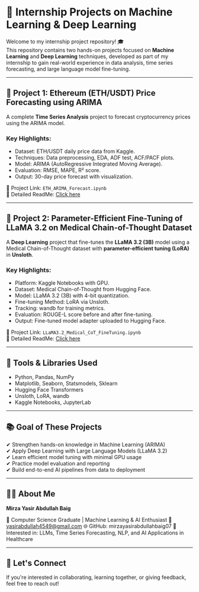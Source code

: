 # 🤖 Internship Projects on Machine Learning & Deep Learning

Welcome to my internship project repository! 🎓  
This repository contains two hands-on projects focused on **Machine Learning** and **Deep Learning** techniques, developed as part of my internship to gain real-world experience in data analysis, time series forecasting, and large language model fine-tuning.

---

## 📌 Project 1: Ethereum (ETH/USDT) Price Forecasting using ARIMA

A complete **Time Series Analysis** project to forecast cryptocurrency prices using the ARIMA model.

### Key Highlights:
- Dataset: ETH/USDT daily price data from Kaggle.
- Techniques: Data preprocessing, EDA, ADF test, ACF/PACF plots.
- Model: ARIMA (AutoRegressive Integrated Moving Average).
- Evaluation: RMSE, MAPE, R² score.
- Output: 30-day price forecast with visualization.

📂 Project Link: `ETH_ARIMA_Forecast.ipynb`  
📄 Detailed ReadMe: [Click here](./ETH_ARIMA_Forecast/README.md)

---

## 📌 Project 2: Parameter-Efficient Fine-Tuning of LLaMA 3.2 on Medical Chain-of-Thought Dataset

A **Deep Learning** project that fine-tunes the **LLaMA 3.2 (3B)** model using a Medical Chain-of-Thought dataset with **parameter-efficient tuning (LoRA)** in **Unsloth**.

### Key Highlights:
- Platform: Kaggle Notebooks with GPU.
- Dataset: Medical Chain-of-Thought from Hugging Face.
- Model: LLaMA 3.2 (3B) with 4-bit quantization.
- Fine-tuning Method: LoRA via Unsloth.
- Tracking: wandb for training metrics.
- Evaluation: ROUGE-L score before and after fine-tuning.
- Output: Fine-tuned model adapter uploaded to Hugging Face.

📂 Project Link: `LLaMA3.2_Medical_CoT_FineTuning.ipynb`  
📄 Detailed ReadMe: [Click here](./LLaMA3.2_Medical_CoT_FineTuning/README.md)

---

## 🧰 Tools & Libraries Used

- Python, Pandas, NumPy
- Matplotlib, Seaborn, Statsmodels, Sklearn
- Hugging Face Transformers
- Unsloth, LoRA, wandb
- Kaggle Notebooks, JupyterLab

---

## 📚 Goal of These Projects

✔ Strengthen hands-on knowledge in Machine Learning (ARIMA)  
✔ Apply Deep Learning with Large Language Models (LLaMA 3.2)  
✔ Learn efficient model tuning with minimal GPU usage  
✔ Practice model evaluation and reporting  
✔ Build end-to-end AI pipelines from data to deployment

---

## 🙋‍♂️ About Me

**Mirza Yasir Abdullah Baig**  

📌 Computer Science Graduate | Machine Learning & AI Enthusiast
📧 yasirabdullah4549@gmail.com
🌐 GitHub: mirzayasirabdullahbaig07
🧠 Interested in: LLMs, Time Series Forecasting, NLP, and AI Applications in Healthcare

---

## 🔗 Let's Connect

If you're interested in collaborating, learning together, or giving feedback, feel free to reach out!

